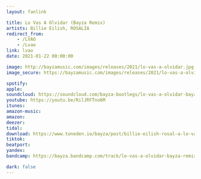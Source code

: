 ```yaml
---
layout: fanlink

title: Lo Vas A Olvidar (Bayza Remix)
artists: Billie Eilish, ROSALÍA
redirect_from:
    - /LVAO
    - /Lvao
link: lvao
date: 2021-01-22 00:00:00

image: http://bayzamusic.com/images/releases/2021/lo-vas-a-olvidar.jpg
image_secure: https://bayzamusic.com/images/releases/2021/lo-vas-a-olvidar.jpg

spotify: 
apple: 
soundcloud: https://soundcloud.com/bayza-bootlegs/lo-vas-a-olvidar-bayza-remix
youtube: https://youtu.be/RilJRFTno6M
itunes:
amazon-music: 
amazon: 
deezer: 
tidal: 
download: https://www.toneden.io/bayza/post/billie-eilish-rosal-a-lo-vas-a-olvidar-bayza-remix
tiktok: 
beatport:
yandex:
bandcamp: https://bayza.bandcamp.com/track/lo-vas-a-olvidar-bayza-remix

dark: false
---
```


